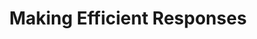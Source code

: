 ---
title: "Making Efficient Responses"
lang: "English"
year: "2021"
links: ['oSinxBkrs88']
slides: ""
authors: ['Luigi Alcaneses']
tags: ['Debate']
layout: "workshop"
categories: ["workshops"]
---